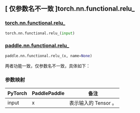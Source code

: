 ## [ 仅参数名不一致 ]torch.nn.functional.relu_

### [torch.nn.functional.relu_](https://pytorch.org/docs/stable/generated/torch.nn.functional.relu_.html?highlight=relu_#torch.nn.functional.relu_)

```python
torch.nn.functional.relu_(input)
```

### [paddle.nn.functional.relu_](https://www.paddlepaddle.org.cn/documentation/docs/zh/develop/api/paddle/nn/functional/relu__cn.html)

```python
paddle.nn.functional.relu_(x, name=None)
```

两者功能一致，仅参数名不一致，具体如下：
### 参数映射

| PyTorch       | PaddlePaddle | 备注                                                   |
| ------------- | ------------ | ------------------------------------------------------ |
| input           | x           | 表示输入的 Tensor 。               |
